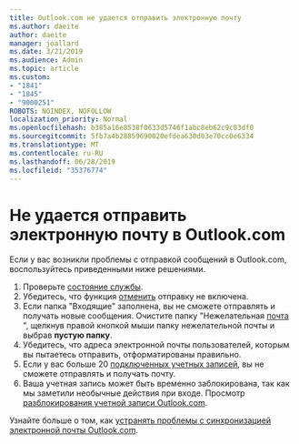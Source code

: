 ```yaml
---
title: Outlook.com не удается отправить электронную почту
ms.author: daeite
author: daeite
manager: joallard
ms.date: 3/21/2019
ms.audience: Admin
ms.topic: article
ms.custom:
- "1841"
- "1845"
- "9000251"
ROBOTS: NOINDEX, NOFOLLOW
localization_priority: Normal
ms.openlocfilehash: b385a16e8538f0633d5746f1abc8eb62c9c83df0
ms.sourcegitcommit: 5fb7a4b28859690020efdea630d03e70cc0e6334
ms.translationtype: MT
ms.contentlocale: ru-RU
ms.lasthandoff: 06/28/2019
ms.locfileid: "35376774"
---
```

# <a name="cant-send-email-in-outlookcom"></a>Не удается отправить электронную почту в Outlook.com

Если у вас возникли проблемы с отправкой сообщений в Outlook.com, воспользуйтесь приведенными ниже решениями.

1. Проверьте [состояние службы](https://go.microsoft.com/fwlink/p/?linkid=837482).
1. Убедитесь, что функция [отменить](https://outlook.live.com/mail/options/mail/messageContent/undoSend) отправку не включена.
1. Если папка "Входящие" заполнена, вы не сможете отправлять и получать новые сообщения. Очистите папку "Нежелательная [почта](https://outlook.live.com/mail/junkemail) ", щелкнув правой кнопкой мыши папку нежелательной почты и выбрав **пустую папку**.
1. Убедитесь, что адреса электронной почты пользователей, которым вы пытаетесь отправить, отформатированы правильно.
1. Если у вас больше 20 [подключенных учетных записей](https://outlook.live.com/mail/options/mail/accounts/connected), вы не сможете отправлять и получать почту.
1. Ваша учетная запись может быть временно заблокирована, так как мы заметили необычные действия при входе. Просмотр [разблокирования учетной записи Outlook.com](https://support.office.com/article/f4ad2701-d166-4d8b-8a6a-9af2a1f8a4c4).

Узнайте больше о том, как [устранять проблемы с синхронизацией электронной почты Outlook.com](https://support.office.com/article/d39e3341-8d79-4bf1-b3c7-ded602233642).